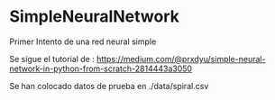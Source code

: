 # SimpleNeuralNetwork
Primer Intento de una red neural simple 

Se sigue el tutorial de : https://medium.com/@prxdyu/simple-neural-network-in-python-from-scratch-2814443a3050

Se han colocado datos de prueba en ./data/spiral.csv  

